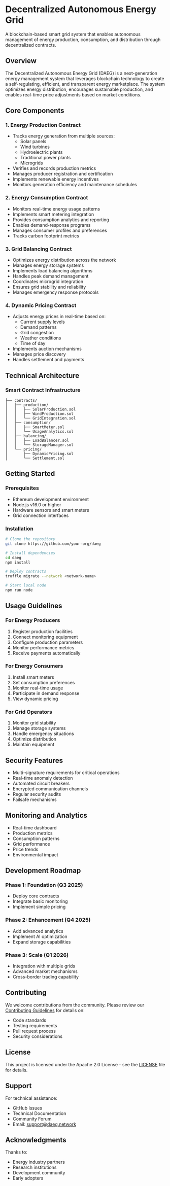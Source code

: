 # Decentralized Autonomous Energy Grid

A blockchain-based smart grid system that enables autonomous management of energy production, consumption, and distribution through decentralized contracts.

## Overview

The Decentralized Autonomous Energy Grid (DAEG) is a next-generation energy management system that leverages blockchain technology to create a self-regulating, efficient, and transparent energy marketplace. The system optimizes energy distribution, encourages sustainable production, and enables real-time price adjustments based on market conditions.

## Core Components

### 1. Energy Production Contract
- Tracks energy generation from multiple sources:
    - Solar panels
    - Wind turbines
    - Hydroelectric plants
    - Traditional power plants
    - Microgrids
- Verifies and records production metrics
- Manages producer registration and certification
- Implements renewable energy incentives
- Monitors generation efficiency and maintenance schedules

### 2. Energy Consumption Contract
- Monitors real-time energy usage patterns
- Implements smart metering integration
- Provides consumption analytics and reporting
- Enables demand-response programs
- Manages consumer profiles and preferences
- Tracks carbon footprint metrics

### 3. Grid Balancing Contract
- Optimizes energy distribution across the network
- Manages energy storage systems
- Implements load balancing algorithms
- Handles peak demand management
- Coordinates microgrid integration
- Ensures grid stability and reliability
- Manages emergency response protocols

### 4. Dynamic Pricing Contract
- Adjusts energy prices in real-time based on:
    - Current supply levels
    - Demand patterns
    - Grid congestion
    - Weather conditions
    - Time of day
- Implements auction mechanisms
- Manages price discovery
- Handles settlement and payments

## Technical Architecture

### Smart Contract Infrastructure
```
├── contracts/
│   ├── production/
│   │   ├── SolarProduction.sol
│   │   ├── WindProduction.sol
│   │   └── GridIntegration.sol
│   ├── consumption/
│   │   ├── SmartMeter.sol
│   │   └── UsageAnalytics.sol
│   ├── balancing/
│   │   ├── LoadBalancer.sol
│   │   └── StorageManager.sol
│   └── pricing/
│       ├── DynamicPricing.sol
│       └── Settlement.sol
```

## Getting Started

### Prerequisites
- Ethereum development environment
- Node.js v16.0 or higher
- Hardware sensors and smart meters
- Grid connection interfaces

### Installation
```bash
# Clone the repository
git clone https://github.com/your-org/daeg

# Install dependencies
cd daeg
npm install

# Deploy contracts
truffle migrate --network <network-name>

# Start local node
npm run node
```

## Usage Guidelines

### For Energy Producers
1. Register production facilities
2. Connect monitoring equipment
3. Configure production parameters
4. Monitor performance metrics
5. Receive payments automatically

### For Energy Consumers
1. Install smart meters
2. Set consumption preferences
3. Monitor real-time usage
4. Participate in demand response
5. View dynamic pricing

### For Grid Operators
1. Monitor grid stability
2. Manage storage systems
3. Handle emergency situations
4. Optimize distribution
5. Maintain equipment

## Security Features

- Multi-signature requirements for critical operations
- Real-time anomaly detection
- Automated circuit breakers
- Encrypted communication channels
- Regular security audits
- Failsafe mechanisms

## Monitoring and Analytics

- Real-time dashboard
- Production metrics
- Consumption patterns
- Grid performance
- Price trends
- Environmental impact

## Development Roadmap

### Phase 1: Foundation (Q3 2025)
- Deploy core contracts
- Integrate basic monitoring
- Implement simple pricing

### Phase 2: Enhancement (Q4 2025)
- Add advanced analytics
- Implement AI optimization
- Expand storage capabilities

### Phase 3: Scale (Q1 2026)
- Integration with multiple grids
- Advanced market mechanisms
- Cross-border trading capability

## Contributing

We welcome contributions from the community. Please review our [Contributing Guidelines](CONTRIBUTING.md) for details on:
- Code standards
- Testing requirements
- Pull request process
- Security considerations

## License

This project is licensed under the Apache 2.0 License - see the [LICENSE](LICENSE) file for details.

## Support

For technical assistance:
- GitHub Issues
- Technical Documentation
- Community Forum
- Email: support@daeg.network

## Acknowledgments

Thanks to:
- Energy industry partners
- Research institutions
- Development community
- Early adopters
